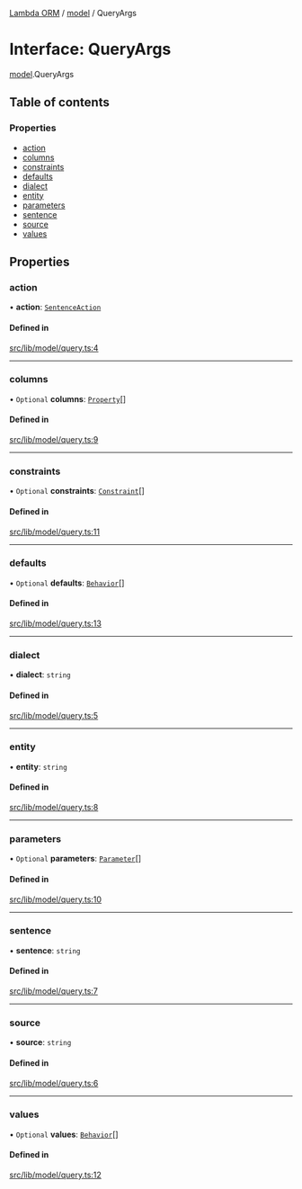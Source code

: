 [Lambda ORM](../README.md) / [model](../modules/model.md) / QueryArgs

# Interface: QueryArgs

[model](../modules/model.md).QueryArgs

## Table of contents

### Properties

- [action](model.QueryArgs.md#action)
- [columns](model.QueryArgs.md#columns)
- [constraints](model.QueryArgs.md#constraints)
- [defaults](model.QueryArgs.md#defaults)
- [dialect](model.QueryArgs.md#dialect)
- [entity](model.QueryArgs.md#entity)
- [parameters](model.QueryArgs.md#parameters)
- [sentence](model.QueryArgs.md#sentence)
- [source](model.QueryArgs.md#source)
- [values](model.QueryArgs.md#values)

## Properties

### action

• **action**: [`SentenceAction`](../enums/model.SentenceAction.md)

#### Defined in

[src/lib/model/query.ts:4](https://github.com/FlavioLionelRita/lambdaorm/blob/15e828d/src/lib/model/query.ts#L4)

___

### columns

• `Optional` **columns**: [`Property`](model.Property.md)[]

#### Defined in

[src/lib/model/query.ts:9](https://github.com/FlavioLionelRita/lambdaorm/blob/15e828d/src/lib/model/query.ts#L9)

___

### constraints

• `Optional` **constraints**: [`Constraint`](model.Constraint.md)[]

#### Defined in

[src/lib/model/query.ts:11](https://github.com/FlavioLionelRita/lambdaorm/blob/15e828d/src/lib/model/query.ts#L11)

___

### defaults

• `Optional` **defaults**: [`Behavior`](model.Behavior.md)[]

#### Defined in

[src/lib/model/query.ts:13](https://github.com/FlavioLionelRita/lambdaorm/blob/15e828d/src/lib/model/query.ts#L13)

___

### dialect

• **dialect**: `string`

#### Defined in

[src/lib/model/query.ts:5](https://github.com/FlavioLionelRita/lambdaorm/blob/15e828d/src/lib/model/query.ts#L5)

___

### entity

• **entity**: `string`

#### Defined in

[src/lib/model/query.ts:8](https://github.com/FlavioLionelRita/lambdaorm/blob/15e828d/src/lib/model/query.ts#L8)

___

### parameters

• `Optional` **parameters**: [`Parameter`](model.Parameter.md)[]

#### Defined in

[src/lib/model/query.ts:10](https://github.com/FlavioLionelRita/lambdaorm/blob/15e828d/src/lib/model/query.ts#L10)

___

### sentence

• **sentence**: `string`

#### Defined in

[src/lib/model/query.ts:7](https://github.com/FlavioLionelRita/lambdaorm/blob/15e828d/src/lib/model/query.ts#L7)

___

### source

• **source**: `string`

#### Defined in

[src/lib/model/query.ts:6](https://github.com/FlavioLionelRita/lambdaorm/blob/15e828d/src/lib/model/query.ts#L6)

___

### values

• `Optional` **values**: [`Behavior`](model.Behavior.md)[]

#### Defined in

[src/lib/model/query.ts:12](https://github.com/FlavioLionelRita/lambdaorm/blob/15e828d/src/lib/model/query.ts#L12)
